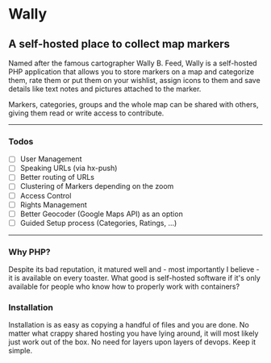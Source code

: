 # Wally
## A self-hosted place to collect map markers

Named after the famous cartographer Wally B. Feed, Wally is a self-hosted PHP application that allows you to store markers on a map and categorize them, rate them or put them on your wishlist, assign icons to them and save details like text notes and pictures attached to the marker.

Markers, categories, groups and the whole map can be shared with others, giving them read or write access to contribute.

---

### Todos

- [ ] User Management
- [ ] Speaking URLs (via hx-push)
- [ ] Better routing of URLs
- [ ] Clustering of Markers depending on the zoom
- [ ] Access Control
- [ ] Rights Management
- [ ] Better Geocoder (Google Maps API) as an option
- [ ] Guided Setup process (Categories, Ratings, ...)

---


### Why PHP?

Despite its bad reputation, it matured well and - most importantly I believe - it is available on every toaster. What good is self-hosted software if it's only available for people who know how to properly work with containers?

### Installation

Installation is as easy as copying a handful of files and you are done.
No matter what crappy shared hosting you have lying around, it will most likely just work out of the box.
No need for layers upon layers of devops. Keep it simple.
